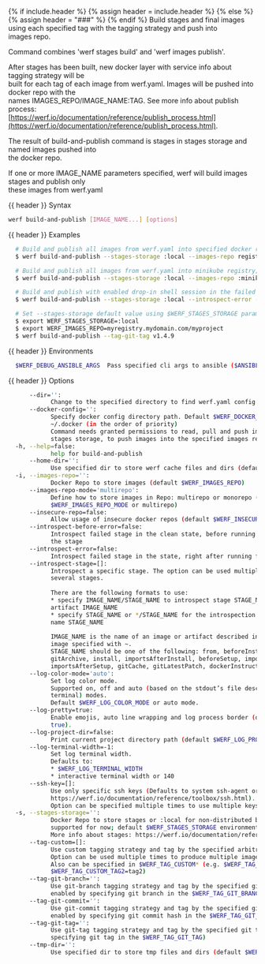{% if include.header %}
{% assign header = include.header %}
{% else %}
{% assign header = "###" %}
{% endif %}
Build stages and final images using each specified tag with the tagging strategy and push into      
images repo.

Command combines 'werf stages build' and 'werf images publish'.

After stages has been built, new docker layer with service info about tagging strategy will be      
built for each tag of each image from werf.yaml. Images will be pushed into docker repo with the    
names IMAGES_REPO/IMAGE_NAME:TAG. See more info about publish process:                              
[https://werf.io/documentation/reference/publish_process.html](https://werf.io/documentation/reference/publish_process.html).

The result of build-and-publish command is stages in stages storage and named images pushed into    
the docker repo.

If one or more IMAGE_NAME parameters specified, werf will build images stages and publish only      
these images from werf.yaml

{{ header }} Syntax

```bash
werf build-and-publish [IMAGE_NAME...] [options]
```

{{ header }} Examples

```bash
  # Build and publish all images from werf.yaml into specified docker repo, built stages will be placed locally; tag images with the mytag tag using custom tagging strategy
  $ werf build-and-publish --stages-storage :local --images-repo registry.mydomain.com/myproject --tag-custom mytag

  # Build and publish all images from werf.yaml into minikube registry; tag images with the mybranch tag, using git-branch tagging strategy
  $ werf build-and-publish --stages-storage :local --images-repo :minikube --tag-git-branch mybranch

  # Build and publish with enabled drop-in shell session in the failed assembly container in the case when an error occurred
  $ werf build-and-publish --stages-storage :local --introspect-error --images-repo :minikube --tag-git-branch mybranch

  # Set --stages-storage default value using $WERF_STAGES_STORAGE param and --images-repo default value using $WERF_IMAGE_REPO param
  $ export WERF_STAGES_STORAGE=:local
  $ export WERF_IMAGES_REPO=myregistry.mydomain.com/myproject
  $ werf build-and-publish --tag-git-tag v1.4.9
```

{{ header }} Environments

```bash
  $WERF_DEBUG_ANSIBLE_ARGS  Pass specified cli args to ansible ($ANSIBLE_ARGS)
```

{{ header }} Options

```bash
      --dir='':
            Change to the specified directory to find werf.yaml config
      --docker-config='':
            Specify docker config directory path. Default $WERF_DOCKER_CONFIG or $DOCKER_CONFIG or  
            ~/.docker (in the order of priority)
            Command needs granted permissions to read, pull and push images into the specified      
            stages storage, to push images into the specified images repo, to pull base images
  -h, --help=false:
            help for build-and-publish
      --home-dir='':
            Use specified dir to store werf cache files and dirs (default $WERF_HOME or ~/.werf)
  -i, --images-repo='':
            Docker Repo to store images (default $WERF_IMAGES_REPO)
      --images-repo-mode='multirepo':
            Define how to store images in Repo: multirepo or monorepo (defaults to                  
            $WERF_IMAGES_REPO_MODE or multirepo)
      --insecure-repo=false:
            Allow usage of insecure docker repos (default $WERF_INSECURE_REPO)
      --introspect-before-error=false:
            Introspect failed stage in the clean state, before running all assembly instructions of 
            the stage
      --introspect-error=false:
            Introspect failed stage in the state, right after running failed assembly instruction
      --introspect-stage=[]:
            Introspect a specific stage. The option can be used multiple times to introspect        
            several stages.
            
            There are the following formats to use:
            * specify IMAGE_NAME/STAGE_NAME to introspect stage STAGE_NAME of either image or       
            artifact IMAGE_NAME
            * specify STAGE_NAME or */STAGE_NAME for the introspection of all existing stages with  
            name STAGE_NAME
            
            IMAGE_NAME is the name of an image or artifact described in werf.yaml, the nameless     
            image specified with ~.
            STAGE_NAME should be one of the following: from, beforeInstall, importsBeforeInstall,   
            gitArchive, install, importsAfterInstall, beforeSetup, importsBeforeSetup, setup,       
            importsAfterSetup, gitCache, gitLatestPatch, dockerInstructions, dockerfile
      --log-color-mode='auto':
            Set log color mode.
            Supported on, off and auto (based on the stdout’s file descriptor referring to a        
            terminal) modes.
            Default $WERF_LOG_COLOR_MODE or auto mode.
      --log-pretty=true:
            Enable emojis, auto line wrapping and log process border (default $WERF_LOG_PRETTY or   
            true).
      --log-project-dir=false:
            Print current project directory path (default $WERF_LOG_PROJECT_DIR)
      --log-terminal-width=-1:
            Set log terminal width.
            Defaults to:
            * $WERF_LOG_TERMINAL_WIDTH
            * interactive terminal width or 140
      --ssh-key=[]:
            Use only specific ssh keys (Defaults to system ssh-agent or ~/.ssh/{id_rsa|id_dsa}, see 
            https://werf.io/documentation/reference/toolbox/ssh.html).
            Option can be specified multiple times to use multiple keys
  -s, --stages-storage='':
            Docker Repo to store stages or :local for non-distributed build (only :local is         
            supported for now; default $WERF_STAGES_STORAGE environment).
            More info about stages: https://werf.io/documentation/reference/stages_and_images.html
      --tag-custom=[]:
            Use custom tagging strategy and tag by the specified arbitrary tags.
            Option can be used multiple times to produce multiple images with the specified tags.
            Also can be specified in $WERF_TAG_CUSTOM* (e.g. $WERF_TAG_CUSTOM_TAG1=tag1,            
            $WERF_TAG_CUSTOM_TAG2=tag2)
      --tag-git-branch='':
            Use git-branch tagging strategy and tag by the specified git branch (option can be      
            enabled by specifying git branch in the $WERF_TAG_GIT_BRANCH)
      --tag-git-commit='':
            Use git-commit tagging strategy and tag by the specified git commit hash (option can be 
            enabled by specifying git commit hash in the $WERF_TAG_GIT_COMMIT)
      --tag-git-tag='':
            Use git-tag tagging strategy and tag by the specified git tag (option can be enabled by 
            specifying git tag in the $WERF_TAG_GIT_TAG)
      --tmp-dir='':
            Use specified dir to store tmp files and dirs (default $WERF_TMP_DIR or system tmp dir)
```

